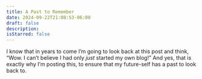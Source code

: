 ```yaml
---
title: A Past to Remember
date: 2024-09-22T21:08:53-06:00
draft: false
description:
isStarred: false
---
```


I know that in years to come I’m going to look back at this post and think, “Wow. I can’t believe I had only *just* started my own blog!” And yes, that is exactly why I’m posting this, to ensure that my future-self has a past to look back to.
